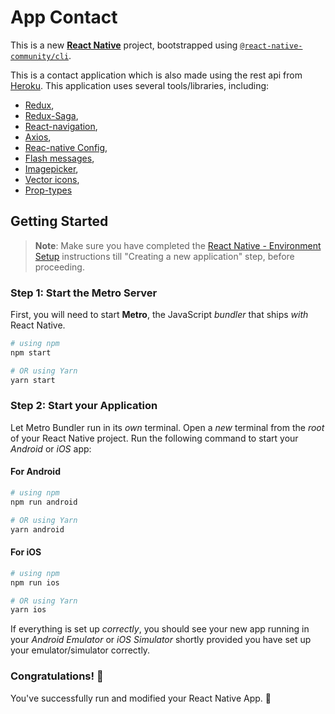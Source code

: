 # App Contact

This is a new [**React Native**](https://reactnative.dev) project, bootstrapped using [`@react-native-community/cli`](https://github.com/react-native-community/cli).

This is a contact application which is also made using the rest api from [Heroku](https://www.heroku.com/contact).
This application uses several tools/libraries, including:

- [Redux](https://redux.js.org/introduction/getting-started),
- [Redux-Saga](https://redux-saga.js.org/docs/introduction/GettingStarted),
- [React-navigation](https://reactnavigation.org/docs/redux-integration),
- [Axios](https://axios-http.com/docs/intro),
- [Reac-native Config](https://www.npmjs.com/package/react-native-config),
- [Flash messages](https://www.npmjs.com/package/react-native-flash-message),
- [Imagepicker](https://github.com/react-native-image-picker),
- [Vector icons](https://oblador.github.io/react-native-vector-icons),
- [Prop-types](https://www.npmjs.com/package/prop-types)

## Getting Started

> **Note**: Make sure you have completed the [React Native - Environment Setup](https://reactnative.dev/docs/environment-setup) instructions till "Creating a new application" step, before proceeding.

### Step 1: Start the Metro Server

First, you will need to start **Metro**, the JavaScript _bundler_ that ships _with_ React Native.

```bash
# using npm
npm start

# OR using Yarn
yarn start
```

### Step 2: Start your Application

Let Metro Bundler run in its _own_ terminal. Open a _new_ terminal from the _root_ of your React Native project. Run the following command to start your _Android_ or _iOS_ app:

#### For Android

```bash
# using npm
npm run android

# OR using Yarn
yarn android
```

#### For iOS

```bash
# using npm
npm run ios

# OR using Yarn
yarn ios
```

If everything is set up _correctly_, you should see your new app running in your _Android Emulator_ or _iOS Simulator_ shortly provided you have set up your emulator/simulator correctly.

### Congratulations! :tada:

You've successfully run and modified your React Native App. :partying_face:
